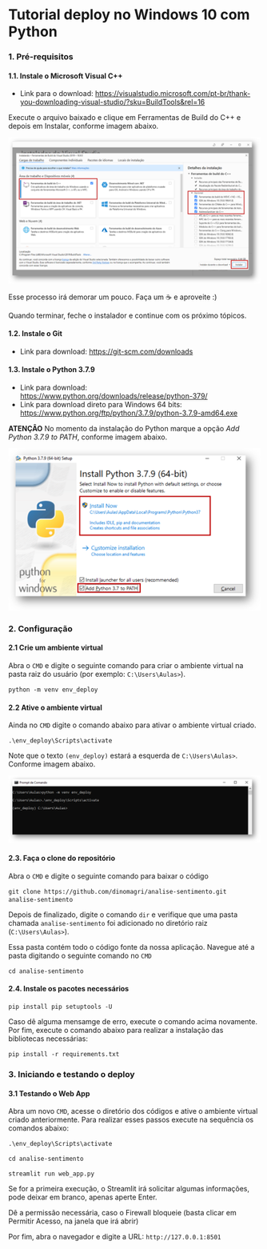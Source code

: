 # Tutorial deploy no Windows 10 com Python
### 1. Pré-requisitos

#### 1.1. Instale o Microsoft Visual C++

* Link para o download: https://visualstudio.microsoft.com/pt-br/thank-you-downloading-visual-studio/?sku=BuildTools&rel=16

Execute o arquivo baixado e clique em Ferramentas de Build do C++ e depois em Instalar, conforme imagem abaixo.

![Path Python](./imagens/microsoft-visual-cpp.png)

Esse processo irá demorar um pouco. Faça um :coffee: ​e aproveite :)

Quando terminar, feche o instalador e continue com os próximo tópicos.


#### 1.2. Instale o Git

* Link para download: https://git-scm.com/downloads


#### 1.3. Instale o Python 3.7.9

* Link para download: https://www.python.org/downloads/release/python-379/
* Link para download direto para Windows 64 bits: https://www.python.org/ftp/python/3.7.9/python-3.7.9-amd64.exe

**ATENÇÂO** No momento da instalação do Python marque a opção *Add Python 3.7.9 to PATH*, conforme imagem abaixo.



![Path Python](./imagens/instalacao_python.png)




### 2. Configuração

#### 2.1 Crie um ambiente virtual

Abra o `CMD` e digite o seguinte comando para criar o ambiente virtual na pasta raiz do usuário (por exemplo: `C:\Users\Aulas>`).


```
python -m venv env_deploy
```

#### 2.2 Ative o ambiente virtual

Ainda no `CMD` digite o comando abaixo para ativar o ambiente virtual criado.

```
.\env_deploy\Scripts\activate
```

Note que o texto `(env_deploy)` estará a esquerda de `C:\Users\Aulas>`. Conforme imagem abaixo.

![Path Python](./imagens/ativando_venv.png)


#### 2.3. Faça o clone do repositório

Abra o `CMD` e digite o seguinte comando para baixar o código

```
git clone https://github.com/dinomagri/analise-sentimento.git  analise-sentimento
```

Depois de finalizado, digite o comando `dir` e verifique que uma pasta chamada `analise-sentimento` foi adicionado no diretório raiz (`C:\Users\Aulas>`).

Essa pasta contém todo o código fonte da nossa aplicação. Navegue até a pasta digitando o seguinte comando no `CMD`

```
cd analise-sentimento
```

#### 2.4. Instale os pacotes necessários


```
pip install pip setuptools -U
```

Caso dê alguma mensamge de erro, execute o comando acima novamente. Por fim, execute o comando abaixo para realizar a instalação das bibliotecas necessárias:


```
pip install -r requirements.txt
```


### 3. Iniciando e testando o deploy

#### 3.1 Testando o Web App

Abra um novo `CMD`, acesse o diretório dos códigos e ative o ambiente virtual criado anteriormente. Para realizar esses passos execute na sequência os comandos abaixo:


```
.\env_deploy\Scripts\activate
```


```
cd analise-sentimento
```


```
streamlit run web_app.py
```

Se for a primeira execução, o Streamlit irá solicitar algumas informações, pode deixar em branco, apenas aperte Enter.

Dê a permissão necessária, caso o Firewall bloqueie (basta clicar em Permitir Acesso, na janela que irá abrir)


Por fim, abra o navegador e digite a URL: `http://127.0.0.1:8501`
